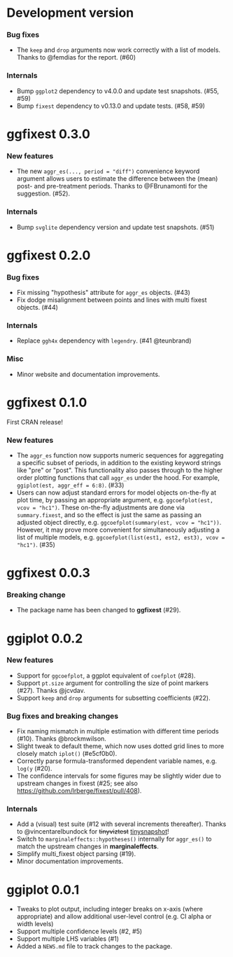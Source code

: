 # Development version

### Bug fixes

- The `keep` and `drop` arguments now work correctly with a list of models.
  Thanks to @femdias for the report. (#60)

### Internals

- Bump `ggplot2` dependency to v4.0.0 and update test snapshots. (#55, #59) 
- Bump `fixest` dependency to v0.13.0 and update tests. (#58, #59) 

# ggfixest 0.3.0

### New features

- The new `aggr_es(..., period = "diff")` convenience keyword argument allows
	users to estimate the difference between the (mean) post- and pre-treatment
	periods. Thanks to @FBrunamonti for the suggestion. (#52).

### Internals

- Bump `svglite` dependency version and update test snapshots. (#51) 

# ggfixest 0.2.0

### Bug fixes

- Fix missing "hypothesis" attribute for `aggr_es` objects. (#43)
- Fix dodge misalignment between points and lines with multi fixest objects. (#44)

### Internals

- Replace `ggh4x` dependency with `legendry`. (#41 @teunbrand)

### Misc

- Minor website and documentation improvements.

# ggfixest 0.1.0

First CRAN release!

### New features

- The `aggr_es` function now supports numeric sequences for aggregating a
specific subset of periods, in addition to the existing keyword strings like
"pre" or "post". This functionality also passes through to the higher order
plotting functions that call `aggr_es` under the hood. For example,
`ggiplot(est, aggr_eff = 6:8)`. (#33)
- Users can now adjust standard errors for model objects on-the-fly at plot
time, by passing an appropriate argument, e.g. `ggcoefplot(est, vcov = "hc1")`.
These on-the-fly adjustments are done via `summary.fixest`, and so the effect is
just the same as passing an adjusted object directly, e.g.
`ggcoefplot(summary(est, vcov = "hc1"))`. However, it may prove more convenient
for simultaneously adjusting a list of multiple models, e.g. 
`ggcoefplot(list(est1, est2, est3), vcov = "hc1")`. (#35)

# ggfixest 0.0.3

### Breaking change

- The package name has been changed to **ggfixest** (#29). 

# ggiplot 0.0.2

### New features

- Support for `ggcoefplot`, a ggplot equivalent of `coefplot` (#28).
- Support `pt.size` argument for controlling the size of point markers (#27).
Thanks @jcvdav.
- Support `keep` and `drop` arguments for subsetting coefficients (#22).

### Bug fixes and breaking changes

- Fix naming mismatch in multiple estimation with different time periods (#10).
Thanks @brockmwilson.
- Slight tweak to default theme, which now uses dotted grid lines to more
closely match `iplot()` (#e5cf0b0).
- Correctly parse formula-transformed dependent variable names, e.g. `log(y`
(#20).
- The confidence intervals for some figures may be slightly wider due to
upstream changes in fixest (#25; see also
https://github.com/lrberge/fixest/pull/408).

### Internals

- Add a (visual) test suite (#12 with several increments thereafter). Thanks to
@vincentarelbundock for ~~tinyviztest~~
[tinysnapshot](https://github.com/vincentarelbundock/tinysnapshot)!
- Switch to `marginaleffects::hypotheses()` internally for `aggr_es()` to match
the upstream changes in **marginaleffects**.
- Simplify multi_fixest object parsing (#19).
- Minor documentation improvements.

# ggiplot 0.0.1

* Tweaks to plot output, including integer breaks on x-axis (where appropriate)
and allow additional user-level control (e.g. CI alpha or width levels)
* Support multiple confidence levels (#2, #5)
* Support multiple LHS variables (#1)
* Added a `NEWS.md` file to track changes to the package.
